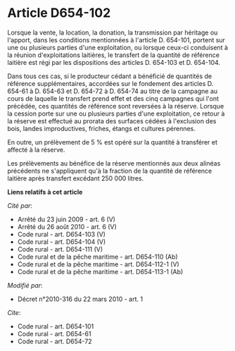 # Article D654-102

Lorsque la vente, la location, la donation, la transmission par héritage ou l'apport, dans les conditions mentionnées à
l'article D. 654-101, portent sur une ou plusieurs parties d'une exploitation, ou lorsque ceux-ci conduisent à la réunion
d'exploitations laitières, le transfert de la quantité de référence laitière est régi par les dispositions des articles D.
654-103 et D. 654-104.

Dans tous ces cas, si le producteur cédant a bénéficié de quantités de référence supplémentaires, accordées sur le fondement
des articles D. 654-61 à D. 654-63 et D. 654-72 à D. 654-74 au titre de la campagne au cours de laquelle le transfert prend
effet et des cinq campagnes qui l'ont précédée, ces quantités de référence sont reversées à la réserve. Lorsque la cession
porte sur une ou plusieurs parties d'une exploitation, ce retour à la réserve est effectué au prorata des surfaces cédées à
l'exclusion des bois, landes improductives, friches, étangs et cultures pérennes.

En outre, un prélèvement de 5 % est opéré sur la quantité à transférer et affecté à la réserve.

Les prélèvements au bénéfice de la réserve mentionnés aux deux alinéas précédents ne s'appliquent qu'à la fraction de la
quantité de référence laitière après transfert excédant 250 000 litres.

**Liens relatifs à cet article**

_Cité par_:

  - Arrêté du 23 juin 2009 - art. 6 (V)
  - Arrêté du 26 août 2010 - art. 6 (V)
  - Code rural - art. D654-103 (V)
  - Code rural - art. D654-104 (V)
  - Code rural - art. D654-111 (V)
  - Code rural et de la pêche maritime - art. D654-110 (Ab)
  - Code rural et de la pêche maritime - art. D654-112-1 (V)
  - Code rural et de la pêche maritime - art. D654-113-1 (Ab)

_Modifié par_:

  - Décret n°2010-316 du 22 mars 2010 - art. 1

_Cite_:

  - Code rural - art. D654-101
  - Code rural - art. D654-61
  - Code rural - art. D654-72
